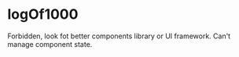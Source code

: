 # logOf1000
Forbidden, look fot better components library or UI framework. 
Can't manage component state.